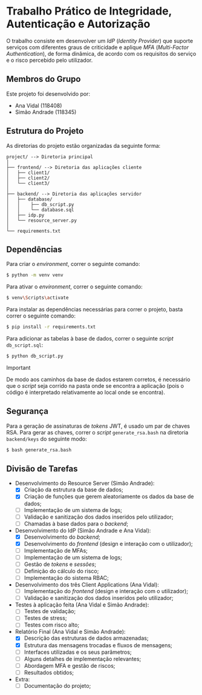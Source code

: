 # Trabalho Prático de Integridade, Autenticação e Autorização

O trabalho consiste em desenvolver um *IdP* (*Identity Provider*) que suporte serviços com diferentes graus de criticidade e aplique *MFA* (*Multi-Factor Authentication*), de forma dinâmica, de acordo com os requisitos do serviço e o risco percebido pelo utilizador.

## Membros do Grupo

Este projeto foi desenvolvido por:

- Ana Vidal (118408)
- Simão Andrade (118345)

## Estrutura do Projeto

As diretorias do projeto estão organizadas da seguinte forma:

```
project/ --> Diretoria principal
│
├── frontend/ --> Diretoria das aplicações cliente
│   ├── client1/
│   ├── client2/
│   └── client3/
│
├── backend/ --> Diretoria das aplicações servidor
│   ├── database/
│   │    ├── db_script.py
│   │    └── database.sql
│   ├── idp.py
│   └── resource_server.py
│
└── requirements.txt
```


## Dependências

Para criar o *environment*, correr o seguinte comando:

```bash
$ python -m venv venv
```

Para ativar o *environment*, correr o seguinte comando:

```bash
$ venv\Scripts\activate
```

Para instalar as dependências necessárias para correr o projeto, basta correr o seguinte comando:

```bash
$ pip install -r requirements.txt
```

Para adicionar as tabelas à base de dados, correr o seguinte *script* `db_script.sql`:

```bash
$ python db_script.py
```

> [!IMPORTANT]
> De modo aos caminhos da base de dados estarem corretos, é necessário que o *script* seja corrido na pasta onde se encontra a aplicação (pois o código é interpretado relativamente ao local onde se encontra).

## Segurança

Para a geração de assinaturas de *tokens* JWT, é usado um par de chaves RSA. Para gerar as chaves, correr o *script* `generate_rsa.bash` na diretoria `backend/keys` do seguinte modo:

```bash
$ bash generate_rsa.bash
```



## Divisão de Tarefas

- Desenvolvimento do Resource Server (Simão Andrade):
  - [x] Criação da estrutura da base de dados;
  - [x] Criação de funções que gerem aleatoriamente os dados da base de dados;
  - [ ] Implementação de um sistema de logs;
  - [ ] Validação e sanitização dos dados inseridos pelo utilizador;
  - [ ] Chamadas à base dados para o *backend*;
- Desenvolvimento do IdP (Simão Andrade e Ana Vidal):
  - [x] Desenvolvimento do *backend*;
  - [x] Desenvolvimento do *frontend* (design e interação com o utilizador);
  - [ ] Implementação de MFAs;
  - [ ] Implementação de um sistema de logs;
  - [ ] Gestão de *tokens* e *sessões*;
  - [ ] Definição do cálculo do risco;
  - [ ] Implementação do sistema RBAC;
- Desenvolvimento dos três Client Applications (Ana Vidal):
  - [ ] Implementação do *frontend* (design e interação com o utilizador);
  - [ ] Validação e sanitização dos dados inseridos pelo utilizador;
- Testes à aplicação feita (Ana Vidal e Simão Andrade):
  - [ ] Testes de validação;
  - [ ] Testes de stress;
  - [ ] Testes com risco alto;
- Relatório Final (Ana Vidal e Simão Andrade):
  - [x] Descrição das estruturas de dados armazenadas;
  - [x] Estrutura das mensagens trocadas e fluxos de mensagens;
  - [ ] Interfaces utilizadas e os seus parâmetros;
  - [ ] Alguns detalhes de implementação relevantes;
  - [ ] Abordagem MFA e gestão de riscos;
  - [ ] Resultados obtidos; 
- Extra:
  - [ ] Documentação do projeto;
